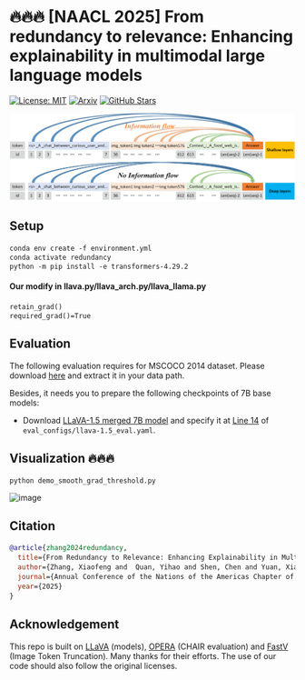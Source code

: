 # 🔥🔥🔥 [NAACL 2025] From redundancy to relevance: Enhancing explainability in multimodal large language models

[![License: MIT](https://img.shields.io/badge/License-MIT-g.svg)](https://opensource.org/licenses/MIT)
[![Arxiv](https://img.shields.io/badge/arXiv-2311.17911-B21A1B)](https://arxiv.org/abs/2406.06579)
[![GitHub Stars](https://img.shields.io/github/stars/zhangbaijin/From-Redundancy-to-Relevance?style=social)](zhangbaijin/From-Redundancy-to-Relevance)

![image](https://github.com/zhangbaijin/From-Redundancy-to-Relevance/blob/main/information-flow.png)


## Setup

```
conda env create -f environment.yml
conda activate redundancy
python -m pip install -e transformers-4.29.2
```
#### Our modify in llava.py/llava_arch.py/llava_llama.py
```
retain_grad()
required_grad()=True 
```

## Evaluation

The following evaluation requires for MSCOCO 2014 dataset. Please download [here](https://cocodataset.org/#home) and extract it in your data path.

Besides, it needs you to prepare the following checkpoints of 7B base models:

- Download [LLaVA-1.5 merged 7B model](https://huggingface.co/liuhaotian/llava-v1.5-7b) and specify it at [Line 14](https://github.com/shikiw/OPERA/blob/bf18aa9c409f28b31168b0f71ebf8457ae8063d5/eval_configs/llava-1.5_eval.yaml#L14) of `eval_configs/llava-1.5_eval.yaml`.


## Visualization 🔥🔥🔥

```
python demo_smooth_grad_threshold.py
```
![image](https://github.com/zhangbaijin/From-Redundancy-to-Relevance/blob/main/horse.png)


## Citation
```bibtex
@article{zhang2024redundancy,
  title={From Redundancy to Relevance: Enhancing Explainability in Multimodal Large Language Models},
  author={Zhang, Xiaofeng and  Quan, Yihao and Shen, Chen and Yuan, Xiaosong and Yan, Shaotian and Xie, Liang and Wang, Wenxiao and Gu, Chaochen and Tang, Hao and Ye, Jieping},
  journal={Annual Conference of the Nations of the Americas Chapter of the Association for Computational Linguistics},
  year={2025}
}
```
## Acknowledgement

This repo is built on [LLaVA](https://github.com/haotian-liu/LLaVA) (models), [OPERA](https://github.com/shikiw/OPERA) (CHAIR evaluation) and [FastV](https://github.com/pkunlp-icler/FastV) (Image Token Truncation). Many thanks for their efforts. The use of our code should also follow the original licenses.

